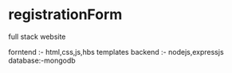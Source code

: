 # registrationForm
full stack website

forntend :- html,css,js,hbs templates
backend :- nodejs,expressjs
database:-mongodb

